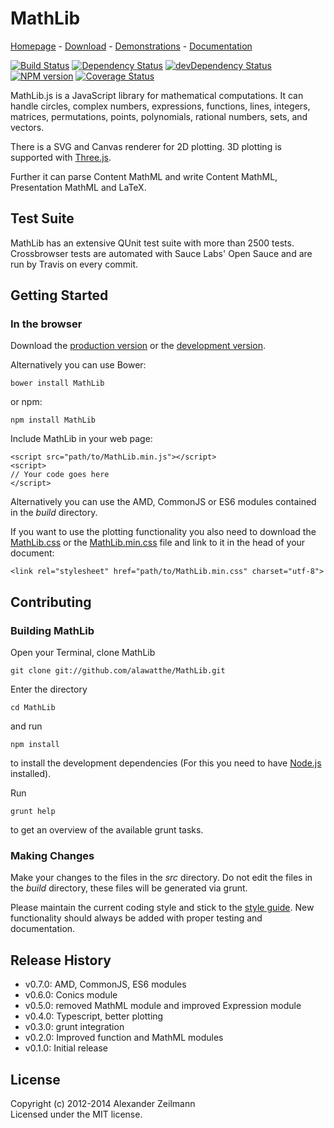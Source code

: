# MathLib
[Homepage](http://mathlib.de/en/) - [Download](http://mathlib.de/en/download) - [Demonstrations](http://mathlib.de/en/demos) - [Documentation](http://mathlib.de/en/docs)

[![Build Status](https://travis-ci.org/alawatthe/MathLib.svg?branch=master)](https://travis-ci.org/alawatthe/MathLib) [![Dependency Status](https://david-dm.org/alawatthe/MathLib.svg)](https://david-dm.org/alawatthe/MathLib) [![devDependency Status](https://david-dm.org/alawatthe/MathLib/dev-status.svg)](https://david-dm.org/alawatthe/MathLib#info=devDependencies) [![NPM version](https://badge.fury.io/js/mathlib.svg)](http://badge.fury.io/js/mathlib) [![Coverage Status](https://img.shields.io/coveralls/alawatthe/MathLib.svg)](https://coveralls.io/r/alawatthe/MathLib?branch=master)

MathLib.js is a JavaScript library for mathematical computations. It can handle circles, complex numbers, expressions, functions, lines, integers, matrices, permutations, points, polynomials, rational numbers, sets, and vectors.

There is a SVG and Canvas renderer for 2D plotting. 3D plotting is supported with [Three.js](https://github.com/mrdoob/three.js).

Further it can parse Content MathML and write Content MathML, Presentation MathML and LaTeX.


## Test Suite
MathLib has an extensive QUnit test suite with more than 2500 tests. Crossbrowser tests are automated with Sauce Labs' Open Sauce and are run by Travis on every commit.


## Getting Started

### In the browser
Download the [production version](https://raw.github.com/alawatthe/MathLib/master/build/MathLib.min.js) or the [development version](https://raw.github.com/alawatthe/MathLib/master/build/MathLib.js).

Alternatively you can use Bower:
```
bower install MathLib
```

or npm:
```
npm install MathLib
```

Include MathLib in your web page:

```
<script src="path/to/MathLib.min.js"></script>
<script>
// Your code goes here
</script>
```

Alternatively you can use the AMD, CommonJS or ES6 modules contained in the _build_ directory.

If you want to use the plotting functionality you also need to download the [MathLib.css](https://raw.github.com/alawatthe/MathLib/master/build/MathLib.css) or the [MathLib.min.css](https://raw.github.com/alawatthe/MathLib/master/build/MathLib.min.css) file and link to it in the head of your document:
```
<link rel="stylesheet" href="path/to/MathLib.min.css" charset="utf-8">
```


## Contributing

### Building MathLib

Open your Terminal, clone MathLib

```
git clone git://github.com/alawatthe/MathLib.git
```

Enter the directory
```
cd MathLib
```

and run
```
npm install
```
to install the development dependencies (For this you need to have [Node.js](http://nodejs.org) installed).


Run
```
grunt help
```
to get an overview of the available grunt tasks.


### Making Changes

Make your changes to the files in the _src_ directory. Do not edit the files in the _build_ directory, these files will be generated via grunt.

Please maintain the current coding style and stick to the [style guide](http://mathlib.de/en/meta/styleguide).
New functionality should always be added with proper testing and documentation.


## Release History
* v0.7.0: AMD, CommonJS, ES6 modules
* v0.6.0: Conics module
* v0.5.0: removed MathML module and improved Expression module
* v0.4.0: Typescript, better plotting
* v0.3.0: grunt integration
* v0.2.0: Improved function and MathML modules
* v0.1.0: Initial release


## License
Copyright (c) 2012-2014 Alexander Zeilmann  
Licensed under the MIT license.
